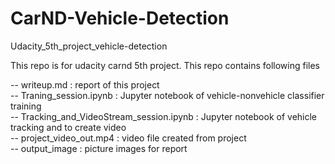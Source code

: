   
# CarND-Vehicle-Detection
Udacity_5th_project_vehicle-detection

This repo is for udacity carnd 5th project. This repo contains following files

-- writeup.md  : report of this project   
-- Traning_session.ipynb : Jupyter notebook of vehicle-nonvehicle classifier training   
-- Tracking_and_VideoStream_session.ipynb : Jupyter notebook of vehicle tracking and to create video   
-- project_video_out.mp4 : video file created from project   
-- output_image : picture images for report   
